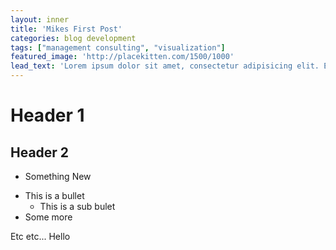 ```yaml
---
layout: inner
title: 'Mikes First Post'
categories: blog development
tags: ["management consulting", "visualization"]
featured_image: 'http://placekitten.com/1500/1000'
lead_text: 'Lorem ipsum dolor sit amet, consectetur adipisicing elit. Expedita maiores quisquam id sunt, a architecto molestias velit, distinctio quidem non, nostrum provident quibusdam enim. Neque ipsam temporibus commodi facere minima.'
---
```


# Header 1

## Header 2

* Something New
- This is a bullet
  - This is a sub bulet
- Some more

Etc etc... Hello 

